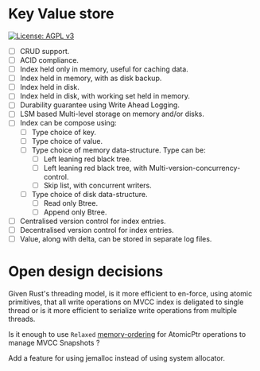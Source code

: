 Key Value store
===============

[![License: AGPL v3](https://img.shields.io/badge/License-AGPL%20v3-blue.svg)](https://www.gnu.org/licenses/agpl-3.0)

* [ ] CRUD support.
* [ ] ACID compliance.
* [ ] Index held only in memory, useful for caching data.
* [ ] Index held in memory, with as disk backup.
* [ ] Index held in disk.
* [ ] Index held in disk, with working set held in memory.
* [ ] Durability guarantee using Write Ahead Logging.
* [ ] LSM based Multi-level storage on memory and/or disks.
* [ ] Index can be compose using:
  * [ ] Type choice of key.
  * [ ] Type choice of value.
  * [ ] Type choice of memory data-structure. Type can be:
    * [ ] Left leaning red black tree.
    * [ ] Left leaning red black tree, with Multi-version-concurrency-control.
    * [ ] Skip list, with concurrent writers.
  * [ ] Type choice of disk data-structure.
    * [ ] Read only Btree.
    * [ ] Append only Btree.
* [ ] Centralised version control for index entries.
* [ ] Decentralised version control for index entries.
* [ ] Value, along with delta, can be stored in separate log files.

Open design decisions
=====================

Given Rust's threading model, is it more efficient to en-force, using atomic
primitives, that all write operations on MVCC index is deligated to single
thread or is it more efficient to serialize write operations from multiple
threads.

Is it enough to use ``Relaxed`` [memory-ordering][memory-ordering] for
AtomicPtr operations to manage MVCC Snapshots ?

Add a feature for using jemalloc instead of using system allocator.

[memory-ordering]: https://doc.rust-lang.org/std/sync/atomic/enum.Ordering.html
